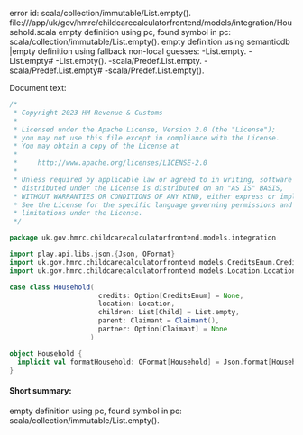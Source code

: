 error id: scala/collection/immutable/List.empty().
file://<WORKSPACE>/app/uk/gov/hmrc/childcarecalculatorfrontend/models/integration/Household.scala
empty definition using pc, found symbol in pc: scala/collection/immutable/List.empty().
empty definition using semanticdb
|empty definition using fallback
non-local guesses:
	 -List.empty.
	 -List.empty#
	 -List.empty().
	 -scala/Predef.List.empty.
	 -scala/Predef.List.empty#
	 -scala/Predef.List.empty().

Document text:

```scala
/*
 * Copyright 2023 HM Revenue & Customs
 *
 * Licensed under the Apache License, Version 2.0 (the "License");
 * you may not use this file except in compliance with the License.
 * You may obtain a copy of the License at
 *
 *     http://www.apache.org/licenses/LICENSE-2.0
 *
 * Unless required by applicable law or agreed to in writing, software
 * distributed under the License is distributed on an "AS IS" BASIS,
 * WITHOUT WARRANTIES OR CONDITIONS OF ANY KIND, either express or implied.
 * See the License for the specific language governing permissions and
 * limitations under the License.
 */

package uk.gov.hmrc.childcarecalculatorfrontend.models.integration

import play.api.libs.json.{Json, OFormat}
import uk.gov.hmrc.childcarecalculatorfrontend.models.CreditsEnum.CreditsEnum
import uk.gov.hmrc.childcarecalculatorfrontend.models.Location.Location

case class Household(
                      credits: Option[CreditsEnum] = None,
                      location: Location,
                      children: List[Child] = List.empty,
                      parent: Claimant = Claimant(),
                      partner: Option[Claimant] = None
                    )

object Household {
  implicit val formatHousehold: OFormat[Household] = Json.format[Household]
}

```

#### Short summary: 

empty definition using pc, found symbol in pc: scala/collection/immutable/List.empty().
